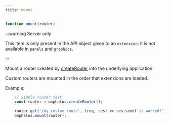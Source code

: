 ```yaml
---
title: mount
---
```


```js
function mount(router)
```

:::warning Server only

This item is only present in the API object given to an `extension`; it is
not available in `panels` and `graphics`.

:::

Mount a router created by [createRouter](./createRouter) into the underlying
application.

Custom routers are mounted in the order that extensions are loaded.

Example:

```js
    // Simple router test.
    const router = omphalos.createRouter();

    router.get('/my_custom_route', (req, res) => res.send('it worked!'))
    omphalos.mount(router);
```

 [1]: http://expressjs.com/en/api.html#express.router